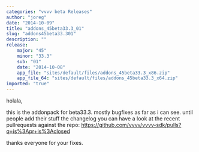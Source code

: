 ```yaml
---
categories: "vvvv beta Releases"
author: "joreg"
date: "2014-10-09"
title: "addons_45beta33.3_01"
slug: "addons45beta33.301"
description: ""
release: 
    major: "45"
    minor: "33.3"
    sub: "01"
    date: "2014-10-08"
    app_file: "sites/default/files/addons_45beta33.3_x86.zip"
    app_file_64: "sites/default/files/addons_45beta33.3_x64.zip"
imported: "true"
---
```



holala,

this is the addonpack for beta33.3. mostly bugfixes as far as i can see. until people add their stuff the changelog you can have a look at the recent pullrequests against the repo: https://github.com/vvvv/vvvv-sdk/pulls?q=is%3Apr+is%3Aclosed

thanks everyone for your fixes. 
